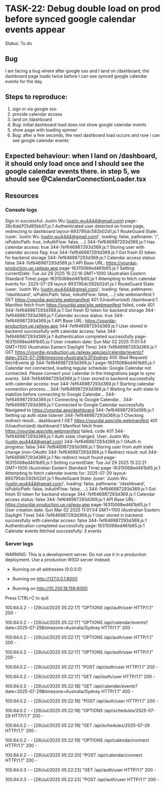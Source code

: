 # TASK-22: Debug double load on prod before synced google calendar events appear
Status: To do

## Bug
I am facing a bug where after google sso and I land on /dashboard, the dashboard page loads twice before I can see synced google calendar events for the day.

## Steps to reproduce:
1. sign in via google sso
2. provide calendar access
3. land on /dashboard
4. Bug: initial dashboard load does not show google calendar events
5. show page with loading spinner
6. Bug: after a few seconds, the next dashboard load occurs and now i can see google calendar events

## Expected behaviour: when I land on /dashboard, it should only load once and I should see the google calendar events there. in step 5, we should see @CalendarConnectionLoader.tsx

## Resources
### Console logs
Sign in successful: Justin Wu (justin.wu4444@gmail.com)
page-38c6dd705d95bb07.js:1 Authenticated user detected on home page, redirecting to dashboard
layout-893795dc592b02d1.js:1 RouteGuard State: {user: 'Justin Wu (justin.wu4444@gmail.com)', loading: false, pathname: '/', isPublicPath: true, inAuthFlow: false, …}
344-7ef646987293d369.js:1 Has calendar access: true
344-7ef646987293d369.js:1 Storing user with calendar access flag: true
344-7ef646987293d369.js:1 Got fresh ID token for backend storage
344-7ef646987293d369.js:1 Calendar access status: false
344-7ef646987293d369.js:1 API Base URL: https://yourdai-production.up.railway.app
page-16315068ed461b65.js:1 Setting currentDate: Tue Jul 29 2025 15:22:16 GMT+1000 (Australian Eastern Standard Time)
page-16315068ed461b65.js:1 Attempting to fetch calendar events for: 2025-07-29
layout-893795dc592b02d1.js:1 RouteGuard State: {user: 'Justin Wu (justin.wu4444@gmail.com)', loading: false, pathname: '/dashboard', isPublicPath: false, inAuthFlow: false, …}
site.webmanifest:1  GET https://yourdai.app/site.webmanifest 401 (Unauthorized)
/dashboard:1 Manifest fetch from https://yourdai.app/site.webmanifest failed, code 401
344-7ef646987293d369.js:1 Got fresh ID token for backend storage
344-7ef646987293d369.js:1 Calendar access status: true
344-7ef646987293d369.js:1 API Base URL: https://yourdai-production.up.railway.app
344-7ef646987293d369.js:1 User stored in backend successfully with calendar access: false
344-7ef646987293d369.js:1 Authentication completed successfully
page-16315068ed461b65.js:1 User creation date: Sun Mar 02 2025 11:01:54 GMT+1100 (Australian Eastern Daylight Time)
344-7ef646987293d369.js:1  GET https://yourdai-production.up.railway.app/api/calendar/events?date=2025-07-29&timezone=Australia%2FSydney 400 (Bad Request)
fetchEvents @ 344-7ef646987293d369.js:1
page-16315068ed461b65.js:1 Calendar not connected, loading regular schedule: Google Calendar not connected. Please connect your calendar in the Integrations page to sync events.
344-7ef646987293d369.js:1 User stored in backend successfully with calendar access: true
344-7ef646987293d369.js:1 Starting calendar connection process...
344-7ef646987293d369.js:1 Waiting for auth state to stabilize before connecting to Google Calendar...
344-7ef646987293d369.js:1 Connecting to Google Calendar...
344-7ef646987293d369.js:1 Connected to Google Calendar successfully
Navigated to https://yourdai.app/dashboard
344-7ef646987293d369.js:1 Setting up auth state listener
344-7ef646987293d369.js:1 Checking redirect result...
dashboard:1  GET https://yourdai.app/site.webmanifest 401 (Unauthorized)
dashboard:1 Manifest fetch from https://yourdai.app/site.webmanifest failed, code 401
344-7ef646987293d369.js:1 Auth state changed. User: Justin Wu (justin.wu4444@gmail.com)
344-7ef646987293d369.js:1 OAuth in progress: false
344-7ef646987293d369.js:1 Storing user from auth state change (non-OAuth)
344-7ef646987293d369.js:1 Redirect result: null
344-7ef646987293d369.js:1 No redirect result found
page-16315068ed461b65.js:1 Setting currentDate: Tue Jul 29 2025 15:22:21 GMT+1000 (Australian Eastern Standard Time)
page-16315068ed461b65.js:1 Attempting to fetch calendar events for: 2025-07-29
layout-893795dc592b02d1.js:1 RouteGuard State: {user: 'Justin Wu (justin.wu4444@gmail.com)', loading: false, pathname: '/dashboard', isPublicPath: false, inAuthFlow: false, …}
344-7ef646987293d369.js:1 Got fresh ID token for backend storage
344-7ef646987293d369.js:1 Calendar access status: false
344-7ef646987293d369.js:1 API Base URL: https://yourdai-production.up.railway.app
page-16315068ed461b65.js:1 User creation date: Sun Mar 02 2025 11:01:54 GMT+1100 (Australian Eastern Daylight Time)
344-7ef646987293d369.js:1 User stored in backend successfully with calendar access: false
344-7ef646987293d369.js:1 Authentication completed successfully
page-16315068ed461b65.js:1 Calendar events fetched successfully: 3 events

### Server logs
WARNING: This is a development server. Do not use it in a production deployment. Use a production WSGI server instead.

 * Running on all addresses (0.0.0.0)

 * Running on http://127.0.0.1:8000

 * Running on http://10.250.18.159:8000

Press CTRL+C to quit

100.64.0.2 - - [29/Jul/2025 05:22:17] "OPTIONS /api/auth/user HTTP/1.1" 200 -

100.64.0.2 - - [29/Jul/2025 05:22:17] "OPTIONS /api/calendar/events?date=2025-07-29&timezone=Australia/Sydney HTTP/1.1" 200 -

100.64.0.2 - - [29/Jul/2025 05:22:17] "OPTIONS /api/auth/user HTTP/1.1" 200 -

100.64.0.2 - - [29/Jul/2025 05:22:17] "OPTIONS /api/auth/user HTTP/1.1" 200 -

100.64.0.2 - - [29/Jul/2025 05:22:17] "POST /api/auth/user HTTP/1.1" 200 -

100.64.0.2 - - [29/Jul/2025 05:22:17] "GET /api/auth/user HTTP/1.1" 200 -

100.64.0.2 - - [29/Jul/2025 05:22:18] "GET /api/calendar/events?date=2025-07-29&timezone=Australia/Sydney HTTP/1.1" 400 -

100.64.0.2 - - [29/Jul/2025 05:22:18] "POST /api/auth/user HTTP/1.1" 200 -

100.64.0.2 - - [29/Jul/2025 05:22:18] "OPTIONS /api/schedules/2025-07-29 HTTP/1.1" 200 -

100.64.0.2 - - [29/Jul/2025 05:22:19] "GET /api/schedules/2025-07-29 HTTP/1.1" 200 -

100.64.0.2 - - [29/Jul/2025 05:22:19] "OPTIONS /api/calendar/connect HTTP/1.1" 200 -

100.64.0.2 - - [29/Jul/2025 05:22:20] "POST /api/calendar/connect HTTP/1.1" 200 -

100.64.0.3 - - [29/Jul/2025 05:22:23] "GET /api/auth/user HTTP/1.1" 200 -

100.64.0.3 - - [29/Jul/2025 05:22:23] "POST /api/auth/user HTTP/1.1" 200 -
